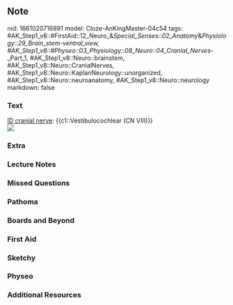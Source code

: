 ## Note
nid: 1661020716891
model: Cloze-AnKingMaster-04c54
tags: #AK_Step1_v8::#FirstAid::12_Neuro_&_Special_Senses::02_Anatomy_&_Physiology::29_Brain_stem_-_ventral_view, #AK_Step1_v8::#Physeo::03_Physiology::08_Neuro::04_Cranial_Nerves_-_Part_1, #AK_Step1_v8::Neuro::brainstem, #AK_Step1_v8::Neuro::CranialNerves, #AK_Step1_v8::Neuro::KaplanNeurology::unorganized, #AK_Step1_v8::Neuro::neuroanatomy, #AK_Step1_v8::Neuro::neurology
markdown: false

### Text
<div>
  <u>ID cranial nerve</u>: {{c1::Vestibulocochlear (CN VIII)}}
</div>
<div><img src="paste-69114613727694.jpg"></div>

### Extra


### Lecture Notes


### Missed Questions


### Pathoma


### Boards and Beyond


### First Aid


### Sketchy


### Physeo


### Additional Resources

